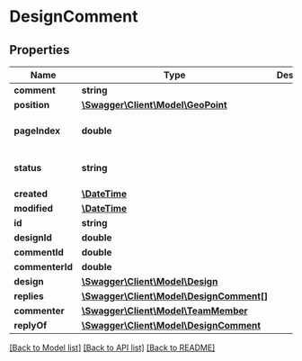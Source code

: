 # DesignComment

## Properties
Name | Type | Description | Notes
------------ | ------------- | ------------- | -------------
**comment** | **string** |  | 
**position** | [**\Swagger\Client\Model\GeoPoint**](GeoPoint.md) |  | [optional] 
**pageIndex** | **double** |  | [optional] [default to 0.0]
**status** | **string** |  | [optional] [default to 'unsolved']
**created** | [**\DateTime**](\DateTime.md) |  | [optional] 
**modified** | [**\DateTime**](\DateTime.md) |  | [optional] 
**id** | **string** |  | [optional] 
**designId** | **double** |  | [optional] 
**commentId** | **double** |  | [optional] 
**commenterId** | **double** |  | [optional] 
**design** | [**\Swagger\Client\Model\Design**](Design.md) |  | [optional] 
**replies** | [**\Swagger\Client\Model\DesignComment[]**](DesignComment.md) |  | [optional] 
**commenter** | [**\Swagger\Client\Model\TeamMember**](TeamMember.md) |  | [optional] 
**replyOf** | [**\Swagger\Client\Model\DesignComment**](DesignComment.md) |  | [optional] 

[[Back to Model list]](../README.md#documentation-for-models) [[Back to API list]](../README.md#documentation-for-api-endpoints) [[Back to README]](../README.md)


